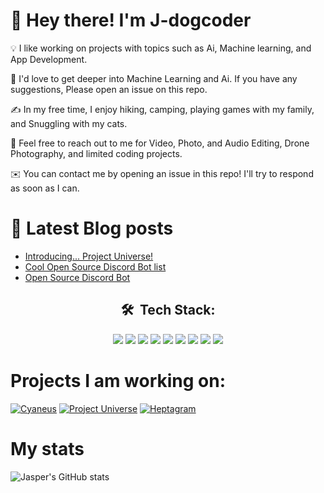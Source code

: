 # 👋 Hey there! I'm J-dogcoder

💡 I like working on projects with topics such as Ai, Machine learning, and App Development.

🌱 I'd love to get deeper into Machine Learning and Ai. If you have any suggestions, Please open an issue on this repo.
 
✍️ In my free time, I enjoy hiking, camping, playing games with my family, and Snuggling with my cats.

💬 Feel free to reach out to me for Video, Photo, and Audio Editing, Drone Photography, and limited coding projects.

✉️ You can contact me by opening an issue in this repo! I'll try to respond as soon as I can.

<!--START_SECTION:waka-->
<!--END_SECTION:waka-->


# 📖 Latest Blog posts
<!-- DEV.to:START -->
- [Introducing... Project Universe!](https://dev.to/jdogcoder/introducing-project-universe-4cd)
- [Cool Open Source Discord Bot list](https://dev.to/jdogcoder/cool-open-source-discord-bot-list-2cih)
- [Open Source Discord Bot](https://dev.to/jdogcoder/open-source-discord-bot-2cal)
<!-- DEV.to:END -->


<h2 align="center">🛠 &nbsp;Tech Stack:</h2>

<p align="center"> 
<img src="https://img.shields.io/badge/-Swift-333333?style=for-the-badge&logo=swift">
<img src="https://img.shields.io/badge/-Git-333333?style=for-the-badge&logo=git">
<img src="https://img.shields.io/badge/-GitHub-333333?style=for-the-badge&logo=github">
<img src="https://img.shields.io/badge/-Markdown-333333?style=for-the-badge&logo=markdown">
<img src="https://img.shields.io/badge/-Visual%20Studio%20Code-333333?style=for-the-badge&logo=visual-studio-code">
<img src="https://img.shields.io/badge/-Nodejs-333333?style=for-the-badge&logo=Node.js">
<img src="https://img.shields.io/badge/-JavaScript-333333?style=for-the-badge&logo=javascript">
<img src="https://img.shields.io/badge/-MongoDB-333333?style=for-the-badge&logo=mongodb">
<img src="https://img.shields.io/badge/-Digital%20Ocean-darkblue?style=for-the-badge&logo=digitalocean">
</p>

# Projects I am working on:
[![Cyaneus](https://github-readme-stats.vercel.app/api/pin/?username=Cyaneus-Co&repo=Pegasus)](https://github.com/Cyaneus-Co)
[![Project Universe](https://github-readme-stats.vercel.app/api/pin/?username=Project-Universe&repo=.github)](https://github.com/Project-Universe)
[![Heptagram](https://github-readme-stats.vercel.app/api/pin/?username=Heptagram-Bot&repo=heptagram)](https://github.com/heptagram-bot/heptagram)

# My stats
![Jasper's GitHub stats](https://github-readme-stats.vercel.app/api?username=j-dogcoder&count_private=true&show_icons=true)

